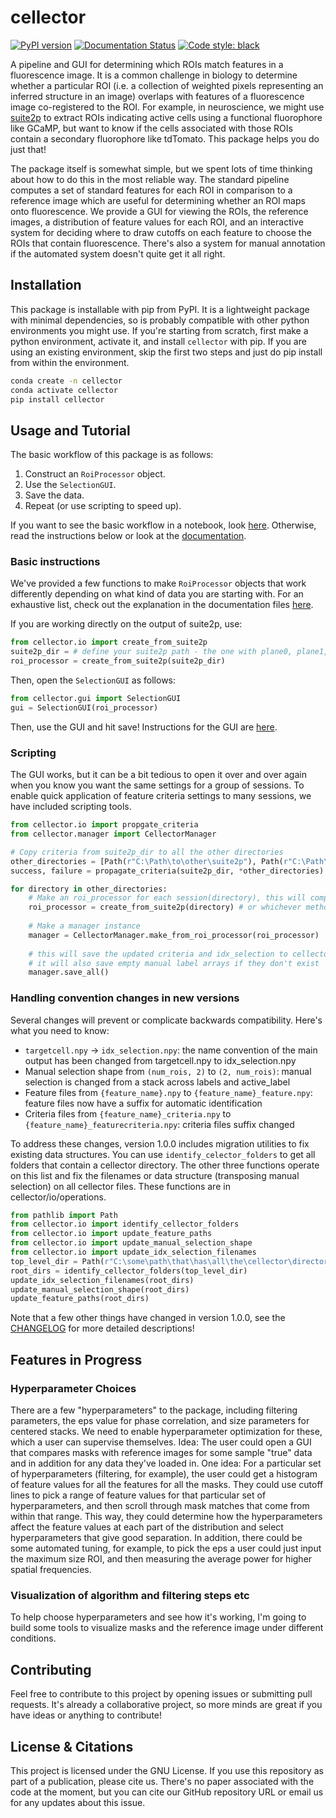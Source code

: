 # cellector
[![PyPI version](https://badge.fury.io/py/cellector.svg)](https://badge.fury.io/py/cellector)
[![Documentation Status](https://readthedocs.org/projects/cellector/badge/?version=stable)](https://cellector.readthedocs.io/en/stable/?badge=stable)
[![Code style: black](https://img.shields.io/badge/code%20style-black-000000.svg)](https://github.com/psf/black)

<!-- [![Tests](https://github.com/landoskape/cellector/actions/workflows/tests.yml/badge.svg)](https://github.com/landoskape/cellector/actions/workflows/tests.yml) -->
<!-- [![codecov](https://codecov.io/gh/landoskape/cellector/branch/main/graph/badge.svg)](https://codecov.io/gh/landoskape/cellector) -->

A pipeline and GUI for determining which ROIs match features in a fluorescence image. It
is a common challenge in biology to determine whether a particular ROI (i.e. a collection
of weighted pixels representing an inferred structure in an image) overlaps with features
of a fluorescence image co-registered to the ROI. For example, in neuroscience, we might
use [suite2p](https://github.com/MouseLand/suite2p) to extract ROIs indicating active
cells using a functional fluorophore like GCaMP, but want to know if the cells associated
with those ROIs contain a secondary fluorophore like tdTomato. This package helps you do
just that!

The package itself is somewhat simple, but we spent lots of time thinking about how to do
this in the most reliable way. The standard pipeline computes a set of standard features
for each ROI in comparison to a reference image which are useful for determining whether
an ROI maps onto fluorescence. We provide a GUI for viewing the ROIs, the reference
images, a distribution of feature values for each ROI, and an interactive system for
deciding where to draw cutoffs on each feature to choose the ROIs that contain
fluorescence. There's also a system for manual annotation if the automated system doesn't
quite get it all right. 

## Installation
This package is installable with pip from PyPI. It is a lightweight package with minimal
dependencies, so is probably compatible with other python environments you might use. 
If you're starting from scratch, first make a python environment, activate it, and
install ``cellector`` with pip. If you are using an existing environment, skip the first
two steps and just do pip install from within the environment. 
```bash
conda create -n cellector
conda activate cellector
pip install cellector
```

## Usage and Tutorial
The basic workflow of this package is as follows:
1. Construct an ``RoiProcessor`` object.
2. Use the ``SelectionGUI``. 
3. Save the data.
4. Repeat (or use scripting to speed up).

If you want to see the basic workflow in a notebook, look [here](https://github.com/landoskape/cellector/blob/main/notebooks/tutorial.ipynb).
Otherwise, read the instructions below or look at the [documentation](https://cellector.readthedocs.io/). 

### Basic instructions
We've provided a few functions to make ``RoiProcessor`` objects that work differently
depending on what kind of data you are starting with. For an exhaustive list, check out
the explanation in the documentation files [here](https://cellector.readthedocs.io/en/latest/examples.html).

If you are working directly on the output of suite2p, use:
```python
from cellector.io import create_from_suite2p
suite2p_dir = # define your suite2p path - the one with plane0, plane1, ... in it
roi_processor = create_from_suite2p(suite2p_dir)
```

Then, open the ``SelectionGUI`` as follows:
```python
from cellector.gui import SelectionGUI
gui = SelectionGUI(roi_processor)
```

Then, use the GUI and hit save! Instructions for the GUI are [here](https://cellector.readthedocs.io/en/latest/gui.html).

### Scripting
The GUI works, but it can be a bit tedious to open it over and over again when you know
you want the same settings for a group of sessions. To enable quick application of 
feature criteria settings to many sessions, we have included scripting tools. 

```python
from cellector.io import propgate_criteria
from cellector.manager import CellectorManager

# Copy criteria from suite2p_dir to all the other directories
other_directories = [Path(r"C:\Path\to\other\suite2p"), Path(r"C:\Path\to\another\suite2"), ...] # as many as you like
success, failure = propagate_criteria(suite2p_dir, *other_directories)

for directory in other_directories:
    # Make an roi_processor for each session(directory), this will compute features and save the data
    roi_processor = create_from_suite2p(directory) # or whichever method you used to create the roi_processor
    
    # Make a manager instance
    manager = CellectorManager.make_from_roi_processor(roi_processor)
    
    # this will save the updated criteria and idx_selection to cellector directory
    # it will also save empty manual label arrays if they don't exist
    manager.save_all() 
```

### Handling convention changes in new versions
Several changes will prevent or complicate backwards compatibility. Here's what you need
to know:
- `targetcell.npy` → `idx_selection.npy`: the name convention of the main output has been changed from targetcell.npy to idx_selection.npy
- Manual selection shape from `(num_rois, 2)` to `(2, num_rois)`: manual selection is changed from a stack across labels and active_label
- Feature files from `{feature_name}.npy` to `{feature_name}_feature.npy`: feature files now have a suffix for automatic identification
- Criteria files from `{feature_name}_criteria.npy` to `{feature_name}_featurecriteria.npy`: criteria files suffix changed

To address these changes, version 1.0.0 includes migration utilities to fix existing data
structures. You can use ``identify_celector_folders`` to get all folders that contain a
cellector directory. The other three functions operate on this list and fix the filenames
or data structure (transposing manual selection) on all cellector files. These functions
are in cellector/io/operations. 
```python
from pathlib import Path
from cellector.io import identify_cellector_folders
from cellector.io import update_feature_paths
from cellector.io import update_manual_selection_shape
from cellector.io import update_idx_selection_filenames
top_level_dir = Path(r"C:\some\path\that\has\all\the\cellector\directories\beneath\it")
root_dirs = identify_cellector_folders(top_level_dir)
update_idx_selection_filenames(root_dirs)
update_manual_selection_shape(root_dirs)
update_feature_paths(root_dirs)
```

Note that a few other things have changed in version 1.0.0, see the [CHANGELOG](https://github.com/landoskape/cellector/blob/main/CHANGELOG.md)
for more detailed descriptions!

## Features in Progress
### Hyperparameter Choices
There are a few "hyperparameters" to the package, including filtering parameters, the eps
value for phase correlation, and size parameters for centered stacks. We need to enable 
hyperparameter optimization for these, which a user can supervise themselves. Idea:
The user could open a GUI that compares masks with reference images for some sample
"true" data and in addition for any data they've loaded in. One idea:
For a particular set of hyperparameters (filtering, for example), the user could get a
histogram of feature values for all the features for all the masks. They could use cutoff
lines to pick a range of feature values for that particular set of hyperparameters, and
then scroll through mask matches that come from within that range. This way, they could
determine how the hyperparameters affect the feature values at each part of the
distribution and select hyperparameters that give good separation.
In addition, there could be some automated tuning, for example, to pick the eps a user
could just input the maximum size ROI, and then measuring the average power for higher
spatial frequencies.

### Visualization of algorithm and filtering steps etc
To help choose hyperparameters and see how it's working, I'm going to build some tools to
visualize masks and the reference image under different conditions. 

## Contributing
Feel free to contribute to this project by opening issues or submitting pull
requests. It's already a collaborative project, so more minds are great if you
have ideas or anything to contribute!

## License & Citations
This project is licensed under the GNU License. If you use this repository as part of a
publication, please cite us. There's no paper associated with the code at the moment, but
you can cite our GitHub repository URL or email us for any updates about this issue.
